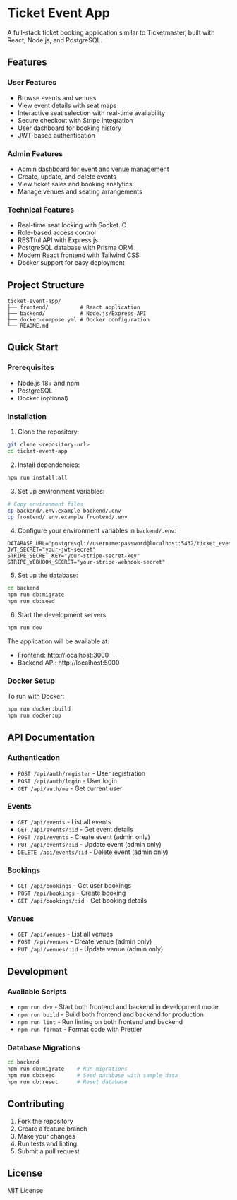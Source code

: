 # Ticket Event App

A full-stack ticket booking application similar to Ticketmaster, built with React, Node.js, and PostgreSQL.

## Features

### User Features
- Browse events and venues
- View event details with seat maps
- Interactive seat selection with real-time availability
- Secure checkout with Stripe integration
- User dashboard for booking history
- JWT-based authentication

### Admin Features
- Admin dashboard for event and venue management
- Create, update, and delete events
- View ticket sales and booking analytics
- Manage venues and seating arrangements

### Technical Features
- Real-time seat locking with Socket.IO
- Role-based access control
- RESTful API with Express.js
- PostgreSQL database with Prisma ORM
- Modern React frontend with Tailwind CSS
- Docker support for easy deployment

## Project Structure

```
ticket-event-app/
├── frontend/          # React application
├── backend/           # Node.js/Express API
├── docker-compose.yml # Docker configuration
└── README.md
```

## Quick Start

### Prerequisites
- Node.js 18+ and npm
- PostgreSQL
- Docker (optional)

### Installation

1. Clone the repository:
```bash
git clone <repository-url>
cd ticket-event-app
```

2. Install dependencies:
```bash
npm run install:all
```

3. Set up environment variables:
```bash
# Copy environment files
cp backend/.env.example backend/.env
cp frontend/.env.example frontend/.env
```

4. Configure your environment variables in `backend/.env`:
```env
DATABASE_URL="postgresql://username:password@localhost:5432/ticket_event_db"
JWT_SECRET="your-jwt-secret"
STRIPE_SECRET_KEY="your-stripe-secret-key"
STRIPE_WEBHOOK_SECRET="your-stripe-webhook-secret"
```

5. Set up the database:
```bash
cd backend
npm run db:migrate
npm run db:seed
```

6. Start the development servers:
```bash
npm run dev
```

The application will be available at:
- Frontend: http://localhost:3000
- Backend API: http://localhost:5000

### Docker Setup

To run with Docker:

```bash
npm run docker:build
npm run docker:up
```

## API Documentation

### Authentication
- `POST /api/auth/register` - User registration
- `POST /api/auth/login` - User login
- `GET /api/auth/me` - Get current user

### Events
- `GET /api/events` - List all events
- `GET /api/events/:id` - Get event details
- `POST /api/events` - Create event (admin only)
- `PUT /api/events/:id` - Update event (admin only)
- `DELETE /api/events/:id` - Delete event (admin only)

### Bookings
- `GET /api/bookings` - Get user bookings
- `POST /api/bookings` - Create booking
- `GET /api/bookings/:id` - Get booking details

### Venues
- `GET /api/venues` - List all venues
- `POST /api/venues` - Create venue (admin only)
- `PUT /api/venues/:id` - Update venue (admin only)

## Development

### Available Scripts

- `npm run dev` - Start both frontend and backend in development mode
- `npm run build` - Build both frontend and backend for production
- `npm run lint` - Run linting on both frontend and backend
- `npm run format` - Format code with Prettier

### Database Migrations

```bash
cd backend
npm run db:migrate    # Run migrations
npm run db:seed       # Seed database with sample data
npm run db:reset      # Reset database
```

## Contributing

1. Fork the repository
2. Create a feature branch
3. Make your changes
4. Run tests and linting
5. Submit a pull request

## License

MIT License 